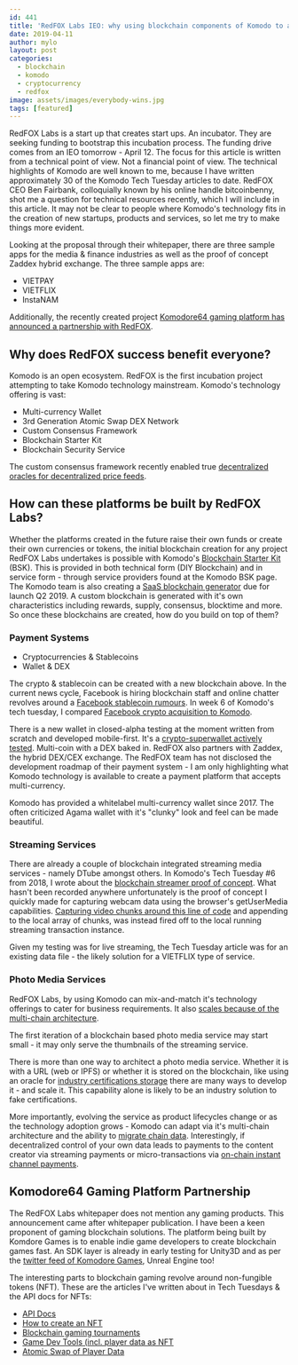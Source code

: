 ```yaml
---
id: 441
title: 'RedFOX Labs IEO: why using blockchain components of Komodo to accelerate adoption is a win for everyone'
date: 2019-04-11
author: mylo
layout: post
categories:
  - blockchain
  - komodo
  - cryptocurrency
  - redfox
image: assets/images/everybody-wins.jpg
tags: [featured]
---
```

RedFOX Labs is a start up that creates start ups.  An incubator.  They are seeking funding to bootstrap this incubation process.   The funding drive comes from an IEO tomorrow - April 12.  The focus for this article is written from a technical point of view.  Not a financial point of view.  The technical highlights of Komodo are well known to me, because I have written approximately 30 of the Komodo Tech Tuesday articles to date.  RedFOX CEO Ben Fairbank, colloquially known by his online handle bitcoinbenny, shot me a question for technical resources recently, which I will include in this article.  It may not be clear to people where Komodo's technology fits in the creation of new startups, products and services, so let me try to make things more evident.

Looking at the proposal through their whitepaper, there are three sample apps for the media & finance industries as well as the proof of concept Zaddex hybrid exchange.  The three sample apps are:
* VIETPAY
* VIETFLIX
* InstaNAM

Additionally, the recently created project [Komodore64 gaming platform has announced a partnership with RedFOX](https://twitter.com/komodoregames/status/1114137004047044608).

## Why does RedFOX success benefit everyone?
Komodo is an open ecosystem.  RedFOX is the first incubation project attempting to take Komodo technology mainstream.  Komodo's technology offering is vast:
* Multi-currency Wallet
* 3rd Generation Atomic Swap DEX Network
* Custom Consensus Framework
* Blockchain Starter Kit
* Blockchain Security Service

The custom consensus framework recently enabled true [decentralized oracles for decentralized price feeds](https://komodoplatform.com/tt2019-14-oracles-prediction-market-feeds/).

## How can these platforms be built by RedFOX Labs?
Whether the platforms created in the future raise their own funds or create their own currencies or tokens, the initial blockchain creation for any project RedFOX Labs undertakes is possible with Komodo's [Blockchain Starter Kit](https://komodoplatform.com/blockchain-starter-kit/) (BSK).  This is provided in both technical form (DIY Blockchain) and in service form - through service providers found at the Komodo BSK page.   The Komodo team is also creating a [SaaS blockchain generator](https://decryptmedia.com/5263/amazon-komodo-service-blockchain) due for launch Q2 2019.  A custom blockchain is generated with it's own characteristics including rewards, supply, consensus, blocktime and more.  So once these blockchains are created, how do you build on top of them?

### Payment Systems
* Cryptocurrencies & Stablecoins
* Wallet & DEX

The crypto & stablecoin can be created with a new blockchain above.  In the current news cycle, Facebook is hiring blockchain staff and online chatter revolves around a [Facebook stablecoin rumours](https://beincrypto.com/facebook-reportedly-seeking-investors-for-future-stablecoin/).  In week 6 of Komodo's tech tuesday, I compared [Facebook crypto acquisition to Komodo](https://komodoplatform.com/tt2019-6-facebook-crypto-comparison-erc20-migrations/).

There is a new wallet in closed-alpha testing at the moment written from scratch and developed mobile-first.  It's a [crypto-superwallet actively tested](https://twitter.com/0xca333/status/1113045156826136576).  Multi-coin with a DEX baked in.  RedFOX also partners with Zaddex, the hybrid DEX/CEX exchange.  The RedFOX team has not disclosed the development roadmap of their payment system - I am only highlighting what Komodo technology is available to create a payment platform that accepts multi-currency.

Komodo has provided a whitelabel multi-currency wallet since 2017.  The often criticized Agama wallet with it's "clunky" look and feel can be made beautiful.

### Streaming Services
There are already a couple of blockchain integrated streaming media services - namely DTube amongst others.  In Komodo's Tech Tuesday #6 from 2018, I wrote about the [blockchain streamer proof of concept](https://komodoplatform.com/tech-tuesday-update-6/).  What hasn't been recorded anywhere unfortunately is the proof of concept I quickly made for capturing webcam data using the browser's getUserMedia capabilities.  [Capturing video chunks around this line of code](https://github.com/imylomylo/samples/blob/gh-pages/src/content/getusermedia/record/js/main.js#L76) and appending to the local array of chunks, was instead fired off to the local running streaming transaction instance.

Given my testing was for live streaming, the Tech Tuesday article was for an existing data file - the likely solution for a VIETFLIX type of service.

### Photo Media Services
RedFOX Labs, by using Komodo can mix-and-match it's technology offerings to cater for business requirements.  It also [scales because of the multi-chain architecture](https://komodoplatform.com/komodo-platforms-new-scalability-tech/).

The first iteration of a blockchain based photo media service may start small - it may only serve the thumbnails of the streaming service.  

There is more than one way to architect a photo media service.  Whether it is with a URL (web or IPFS) or whether it is stored on the blockchain, like using an oracle for [industry certifications storage](https://komodoplatform.com/tt2019-5-peer-to-peer-orderbooks-first-atomic-swap/) there are many ways to develop it - and scale it.  This capability alone is likely to be an industry solution to fake certifications.

More importantly, evolving the service as product lifecycles change or as the technology adoption grows - Komodo can adapt via it's multi-chain architecture and the ability to [migrate chain data](https://komodoplatform.com/tt2019-3-digital-asset-tokenization-pool-mining-time-lock-rewards/).  Interestingly, if decentralized control of your own data leads to payments to the content creator via streaming payments or micro-transactions via [on-chain instant channel payments](https://komodoplatform.com/tech-tuesday-update-2/).

## Komodore64 Gaming Platform Partnership
The RedFOX Labs whitepaper does not mention any gaming products.   This announcement came after whitepaper publication.  I have been a keen proponent of gaming blockchain solutions.  The platform being built by Komdore Games is to enable indie game developers to create blockchain games fast.  An SDK layer is already in early testing for Unity3D and as per the [twitter feed of Komodore Games](https://twitter.com/komodoregames), Unreal Engine too!

The interesting parts to blockchain gaming revolve around non-fungible tokens (NFT).  These are the articles I've written about in Tech Tuesdays & the API docs for NFTs:
* [API Docs](https://developers.komodoplatform.com/basic-docs/customconsensus/tokens.html#introduction)
* [How to create an NFT](https://komodoplatform.com/tt2019-3-digital-asset-tokenization-pool-mining-time-lock-rewards/)
* [Blockchain gaming tournaments](https://komodoplatform.com/tt2019-7-rogue-blockchain-gaming-tournaments-tokenization-collectibles-trading/)
* [Game Dev Tools (incl. player data as NFT](https://komodoplatform.com/tt2019-12-custom-blockchain-game-dev-tools/)
* [Atomic Swap of Player Data](https://twitter.com/0xca333/status/1095029970265690114)


